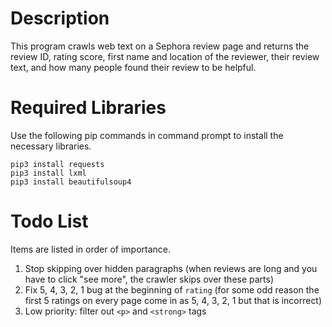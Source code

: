 # Description 
This program crawls web text on a Sephora review page and returns the review ID, rating score, first name and location of the reviewer, their review text, and how many people found their review to be helpful. 
# Required Libraries 
Use the following pip commands in command prompt to install the necessary libraries. 
```
pip3 install requests 
pip3 install lxml
pip3 install beautifulsoup4
```
# Todo List
Items are listed in order of importance. 
1. Stop skipping over hidden paragraphs (when reviews are long and you have to click "see more", the crawler skips over these parts)
2. Fix 5, 4, 3, 2, 1 bug at the beginning of `rating` (for some odd reason the first 5 ratings on every page come in as 5, 4, 3, 2, 1 but that is incorrect)
3. Low priority: filter out `<p>` and `<strong>` tags 
